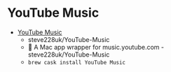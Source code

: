 # YouTube Music
- [YouTube Music](https://github.com/steve228uk/YouTube-Music)
  -  steve228uk/YouTube-Music
  - :musical_note: A Mac app wrapper for music.youtube.com - steve228uk/YouTube-Music
  - `brew cask install YouTube Music`
